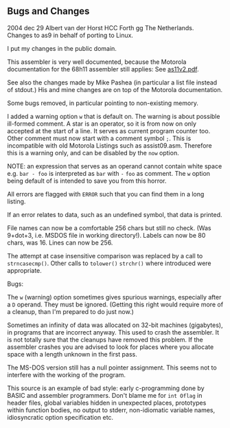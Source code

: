 ## Bugs and Changes

2004 dec 29 Albert van der Horst HCC Forth gg The Netherlands.  
Changes to as9 in behalf of porting to Linux.

I put my changes in the public domain.


This assembler is very well documented, because the Motorola documentation for the 68h11 assembler still applies: See [as11v2.pdf](/code/as11v2.pdf).

See also the changes made by Mike Pashea (in particular a list file instead of stdout.) His and mine changes are on top of the Motorola documentation.

Some bugs removed, in particular pointing to non-existing memory.

I added a warning option `w` that is default on. The warning is about possible ill-formed comment.
A star is an operator, so it is from now on only accepted at the start of a line. It serves as current program counter too. Other comment must now start with a comment symbol `;`. This is incompatible with old Motorola Listings such as assist09.asm. Therefore this is a warning only, and can be disabled by the 
`now` option.

NOTE: an expression that serves as an operand cannot contain white space e.g. `bar - foo` is interpreted as `bar` with `-` `foo` as comment. The `w` option being default of is intended to save you from this horror.

All errors are flagged with `ERROR` such that you can find them in a long listing.

If an error relates to data, such as an undefined symbol, that data is printed.

File names can now be a comfortable 256 chars but still no check. (Was 9+dot+3, i.e. MSDOS file in working
directory!).  Labels can now be 80 chars, was 16. Lines can now be 256.

The attempt at case insensitive comparison was replaced by a call to `strncasecmp()`. Other calls to `tolower()` `strchr()` where introduced were appropriate.

Bugs:

The `w` (warning) option sometimes gives spurious warnings, especially after a `D` operand. They must be ignored. (Getting this right would require more of a cleanup, than I'm prepared to do just now.)

Sometimes an infinity of data was allocated on 32-bit machines (gigabytes), in programs that are incorrect anyway. This used to crash the assembler. It is not totally sure that the cleanups have removed this problem. If the assembler crashes you are advised to look for places where you allocate space with a length unknown in the first
pass.

The MS-DOS version still has a null pointer assignment. This seems not to interfere with the working of the program.

This source is an example of bad style: early c-programming done by BASIC and assembler programmers. Don't blame me for `int Oflag` in header files, global variables hidden in unexpected places, prototypes within function bodies, no output to stderr, non-idiomatic variable names, idiosyncratic option specification etc.
